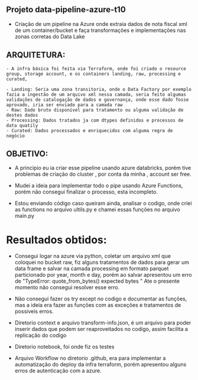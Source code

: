 
## Projeto data-pipeline-azure-t10

- Criação de um pipeline na Azure onde extraia dados de nota fiscal xml de um container/bucket e faça transformações e implementações nas zonas corretas do Data Lake

## ARQUITETURA:
    - A infra básica foi feita via Terraform, onde foi criado o resource group, storage account, e os containers landing, raw, processing e curated,

    - Landing: Seria uma zona transitoria, onde o Data Factory por exemplo fazia a ingestão de um arquivo xml nessa camada, seria feito algumas validações de catalogação de dados e governança, onde esse dado fosse aprovado, iria ser enviado para a camada raw
    - Raw: Dado bruto disponível para tratamento ou alguma validação de destes dados
    - Processing: Dados tratados ja com dtypes definidos e processos de data quatily
    - Curated: Dados processados e enriquecidos com alguma regra de negócio

## OBJETIVO:
- A principio eu ia criar esse pipeline usando azure databricks, porém tive problemas de criação do cluster , por conta da minha , account ser free.
- Mudei a ideia para implementar todo o pipe usando Azure Functions, porém não consegui finalizar o processo, esta incompleto.

- Estou enviando  código caso queiram ainda, analisar o codigo, onde criei as functions no arquivo ultils.py e chamei essas funções no arquivo main.py


# Resultados obtidos:
- Consegui logar na azure via python, coletar um arquivo xml que coloquei no bucket raw, fiz alguns tratamentos de dados para gerar um data frame e salvar na camada processing em formato parquet particionado por year, month e day, porém ao salvar apresentou um erro de "TypeError: quote_from_bytes() expected bytes " Ate o presente momento não consegui resolver esse erro.
- Não consegui fazer os try except no codigo e documentar as funções, mas a ideia era fazer as funções com as exceções e tratamentos de possiveis erros.

- Diretorio context e arquivo transform-info.json, é um arquivo para poder inserir dados que podem ser reaproveitados no codigo, assim facilita a replicação do codigo
- Diretorio notebook, foi onde fiz os testes
- Arquivo Workflow no diretorio .github, era para implementar a automatização do deploy da infra terraform, porém apresentou alguns erros de autenticação com a azure.

